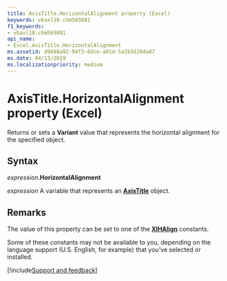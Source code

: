 ```yaml
---
title: AxisTitle.HorizontalAlignment property (Excel)
keywords: vbaxl10.chm565081
f1_keywords:
- vbaxl10.chm565081
api_name:
- Excel.AxisTitle.HorizontalAlignment
ms.assetid: d9688a92-94f3-6dce-a01d-5a283d28da87
ms.date: 04/13/2019
ms.localizationpriority: medium
---
```



# AxisTitle.HorizontalAlignment property (Excel)

Returns or sets a **Variant** value that represents the horizontal alignment for the specified object.


## Syntax

_expression_.**HorizontalAlignment**

_expression_ A variable that represents an **[AxisTitle](Excel.AxisTitle(object).md)** object.


## Remarks

The value of this property can be set to one of the **[XlHAlign](excel.xlhalign.md)** constants.

Some of these constants may not be available to you, depending on the language support (U.S. English, for example) that you've selected or installed.



[!include[Support and feedback](~/includes/feedback-boilerplate.md)]
